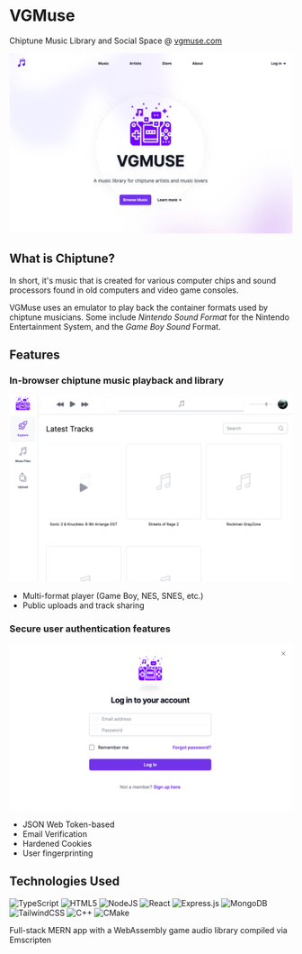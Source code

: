 # VGMuse

Chiptune Music Library and Social Space @ [vgmuse.com](https://vgmuse.com)

![title screenshot](readme/title-screenshot.png)

## What is Chiptune?

In short, it's music that is created for various computer chips and sound processors found in old computers and video game consoles.

VGMuse uses an emulator to play back the container formats used by chiptune musicians. Some include *Nintendo Sound Format* for the Nintendo Entertainment System, and the *Game Boy Sound* Format.

## Features

### In-browser chiptune music playback and library

![music player screenshot](readme/player-screenshot.png)

- Multi-format player (Game Boy, NES, SNES, etc.)
- Public uploads and track sharing


### Secure user authentication features

![login screenshot](readme/login-screenshot.png)

- JSON Web Token-based
- Email Verification
- Hardened Cookies
- User fingerprinting




## Technologies Used

![TypeScript](https://img.shields.io/badge/typescript-%23007ACC.svg?style=for-the-badge&logo=typescript&logoColor=white)
![HTML5](https://img.shields.io/badge/html5-%23E34F26.svg?style=for-the-badge&logo=html5&logoColor=white)
![NodeJS](https://img.shields.io/badge/node.js-6DA55F?style=for-the-badge&logo=node.js&logoColor=white)
![React](https://img.shields.io/badge/react-%2320232a.svg?style=for-the-badge&logo=react&logoColor=%2361DAFB)
![Express.js](https://img.shields.io/badge/express.js-%23404d59.svg?style=for-the-badge&logo=express&logoColor=%2361DAFB)
![MongoDB](https://img.shields.io/badge/MongoDB-%234ea94b.svg?style=for-the-badge&logo=mongodb&logoColor=white)
![TailwindCSS](https://img.shields.io/badge/tailwindcss-%2338B2AC.svg?style=for-the-badge&logo=tailwind-css&logoColor=white)
![C++](https://img.shields.io/badge/c++-%2300599C.svg?style=for-the-badge&logo=c%2B%2B&logoColor=white)
![CMake](https://img.shields.io/badge/CMake-%23008FBA.svg?style=for-the-badge&logo=cmake&logoColor=white)

Full-stack MERN app with a WebAssembly game audio library compiled via Emscripten

